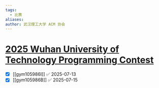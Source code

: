 ```yaml
---
tags:
  - 比赛
aliases: 
author: 武汉理工大学 ACM 协会
---
```

# [2025 Wuhan University of Technology Programming Contest](https://codeforces.com/gym/105986)

- [x] [[gym105986I]] ✅ 2025-07-13
- [x] [[gym105986B]] ✅ 2025-07-15
